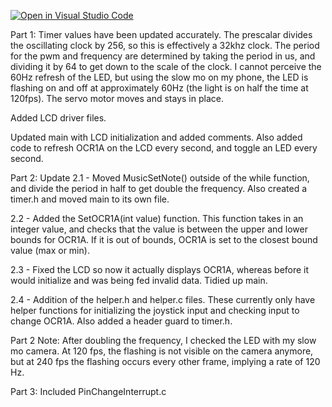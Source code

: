 [![Open in Visual Studio Code](https://classroom.github.com/assets/open-in-vscode-c66648af7eb3fe8bc4f294546bfd86ef473780cde1dea487d3c4ff354943c9ae.svg)](https://classroom.github.com/online_ide?assignment_repo_id=7680393&assignment_repo_type=AssignmentRepo)

Part 1: Timer values have been updated accurately. The prescalar divides the oscillating clock by 256, so this is effectively a 32khz clock. The period for the pwm and frequency are determined by taking the period in us, and dividing it by 64 to get down to the scale of the clock.
I cannot perceive the 60Hz refresh of the LED, but using the slow mo on my phone, the LED is flashing on and off at approximately 60Hz (the light is on half the time at 120fps). The servo motor moves and stays in place.

Added LCD driver files.

Updated main with LCD initialization and added comments. Also added code to refresh OCR1A on the LCD every second, and toggle an LED every second.

Part 2: Update 2.1 - Moved MusicSetNote() outside of the while function, and divide the period in half to get double the frequency. Also created a timer.h and moved main to its own file.

2.2 - Added the SetOCR1A(int value) function. This function takes in an integer value, and checks that the value is between the upper and lower bounds for OCR1A. If it is out of bounds, OCR1A is set to the closest bound value (max or min).

2.3 - Fixed the LCD so now it actually displays OCR1A, whereas before it would initialize and was being fed invalid data. Tidied up main.

2.4 - Addition of the helper.h and helper.c files. These currently only have helper functions for initializing the joystick input and checking input to change OCR1A. Also added a header guard to timer.h.

Part 2 Note: After doubling the frequency, I checked the LED with my slow mo camera. At 120 fps, the flashing is not visible on the camera anymore, but at 240 fps the flashing occurs every other frame, implying a rate of 120 Hz.

Part 3: Included PinChangeInterrupt.c